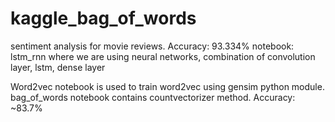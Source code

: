 # kaggle_bag_of_words
sentiment analysis for movie reviews.
Accuracy: 93.334%  notebook: lstm_rnn where we are using neural networks, combination of convolution layer, lstm, dense layer

Word2vec notebook is used to train word2vec using gensim python module.
bag_of_words notebook contains countvectorizer method. Accuracy: ~83.7%
